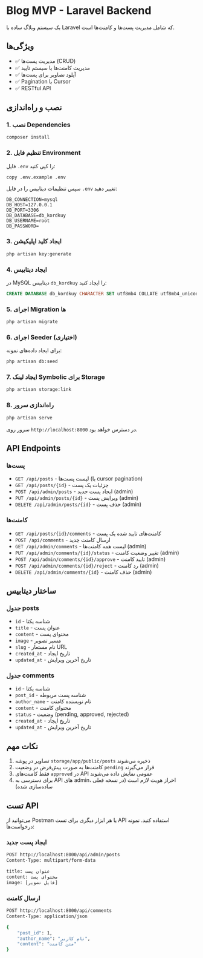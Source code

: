 # Blog MVP - Laravel Backend

یک سیستم وبلاگ ساده با Laravel که شامل مدیریت پست‌ها و کامنت‌ها است.

## ویژگی‌ها

- ✅ مدیریت پست‌ها (CRUD)
- ✅ مدیریت کامنت‌ها با سیستم تایید
- ✅ آپلود تصاویر برای پست‌ها
- ✅ Pagination با Cursor
- ✅ RESTful API

## نصب و راه‌اندازی

### 1. نصب Dependencies

```bash
composer install
```

### 2. تنظیم فایل Environment

فایل `.env` را کپی کنید:

```bash
copy .env.example .env
```

سپس تنظیمات دیتابیس را در فایل `.env` تغییر دهید:

```env
DB_CONNECTION=mysql
DB_HOST=127.0.0.1
DB_PORT=3306
DB_DATABASE=db_kordkuy
DB_USERNAME=root
DB_PASSWORD=
```

### 3. ایجاد کلید اپلیکیشن

```bash
php artisan key:generate
```

### 4. ایجاد دیتابیس

در MySQL دیتابیس `db_kordkuy` را ایجاد کنید:

```sql
CREATE DATABASE db_kordkuy CHARACTER SET utf8mb4 COLLATE utf8mb4_unicode_ci;
```

### 5. اجرای Migration ها

```bash
php artisan migrate
```

### 6. اجرای Seeder (اختیاری)

برای ایجاد داده‌های نمونه:

```bash
php artisan db:seed
```

### 7. ایجاد لینک Symbolic برای Storage

```bash
php artisan storage:link
```

### 8. راه‌اندازی سرور

```bash
php artisan serve
```

سرور روی `http://localhost:8000` در دسترس خواهد بود.

## API Endpoints

### پست‌ها

- `GET /api/posts` - لیست پست‌ها (با cursor pagination)
- `GET /api/posts/{id}` - جزئیات یک پست
- `POST /api/admin/posts` - ایجاد پست جدید (admin)
- `PUT /api/admin/posts/{id}` - ویرایش پست (admin)
- `DELETE /api/admin/posts/{id}` - حذف پست (admin)

### کامنت‌ها

- `GET /api/posts/{id}/comments` - کامنت‌های تایید شده یک پست
- `POST /api/comments` - ارسال کامنت جدید
- `GET /api/admin/comments` - لیست همه کامنت‌ها (admin)
- `PUT /api/admin/comments/{id}/status` - تغییر وضعیت کامنت (admin)
- `POST /api/admin/comments/{id}/approve` - تایید کامنت (admin)
- `POST /api/admin/comments/{id}/reject` - رد کامنت (admin)
- `DELETE /api/admin/comments/{id}` - حذف کامنت (admin)

## ساختار دیتابیس

### جدول posts
- `id` - شناسه یکتا
- `title` - عنوان پست
- `content` - محتوای پست
- `image` - مسیر تصویر
- `slug` - نام مستعار URL
- `created_at` - تاریخ ایجاد
- `updated_at` - تاریخ آخرین ویرایش

### جدول comments
- `id` - شناسه یکتا
- `post_id` - شناسه پست مربوطه
- `author_name` - نام نویسنده کامنت
- `content` - محتوای کامنت
- `status` - وضعیت (pending, approved, rejected)
- `created_at` - تاریخ ایجاد
- `updated_at` - تاریخ آخرین ویرایش

## نکات مهم

1. تصاویر در پوشه `storage/app/public/posts` ذخیره می‌شوند
2. کامنت‌ها به صورت پیش‌فرض در وضعیت `pending` قرار می‌گیرند
3. فقط کامنت‌های `approved` در API عمومی نمایش داده می‌شوند
4. برای دسترسی به API های admin، احراز هویت لازم است (در نسخه فعلی ساده‌سازی شده)

## تست API

می‌توانید از Postman یا هر ابزار دیگری برای تست API استفاده کنید. نمونه درخواست‌ها:

### ایجاد پست جدید
```bash
POST http://localhost:8000/api/admin/posts
Content-Type: multipart/form-data

title: عنوان پست
content: محتوای پست
image: [فایل تصویر]
```

### ارسال کامنت
```bash
POST http://localhost:8000/api/comments
Content-Type: application/json

{
    "post_id": 1,
    "author_name": "نام کاربر",
    "content": "متن کامنت"
}
```
